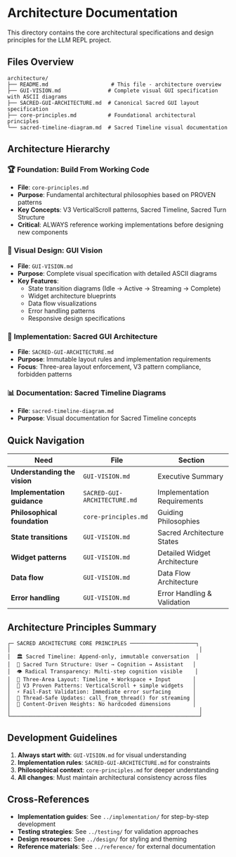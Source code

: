 # Architecture Documentation

This directory contains the core architectural specifications and design principles for the LLM REPL project.

## Files Overview

```
architecture/
├── README.md                    # This file - architecture overview
├── GUI-VISION.md               # Complete visual GUI specification with ASCII diagrams  
├── SACRED-GUI-ARCHITECTURE.md  # Canonical Sacred GUI layout specification
├── core-principles.md          # Foundational architectural principles
└── sacred-timeline-diagram.md  # Sacred Timeline visual documentation
```

## Architecture Hierarchy

### 🏆 **Foundation: Build From Working Code**
- **File**: `core-principles.md`
- **Purpose**: Fundamental architectural philosophies based on PROVEN patterns
- **Key Concepts**: V3 VerticalScroll patterns, Sacred Timeline, Sacred Turn Structure
- **Critical**: ALWAYS reference working implementations before designing new components

### 🎨 **Visual Design: GUI Vision**
- **File**: `GUI-VISION.md` 
- **Purpose**: Complete visual specification with detailed ASCII diagrams
- **Key Features**: 
  - State transition diagrams (Idle → Active → Streaming → Complete)
  - Widget architecture blueprints
  - Data flow visualizations
  - Error handling patterns
  - Responsive design specifications

### 📐 **Implementation: Sacred GUI Architecture**
- **File**: `SACRED-GUI-ARCHITECTURE.md`
- **Purpose**: Immutable layout rules and implementation requirements
- **Focus**: Three-area layout enforcement, V3 pattern compliance, forbidden patterns

### 📊 **Documentation: Sacred Timeline Diagrams**
- **File**: `sacred-timeline-diagram.md`
- **Purpose**: Visual documentation for Sacred Timeline concepts

## Quick Navigation

| Need | File | Section |
|------|------|---------|
| **Understanding the vision** | `GUI-VISION.md` | Executive Summary |
| **Implementation guidance** | `SACRED-GUI-ARCHITECTURE.md` | Implementation Requirements |
| **Philosophical foundation** | `core-principles.md` | Guiding Philosophies |
| **State transitions** | `GUI-VISION.md` | Sacred Architecture States |
| **Widget patterns** | `GUI-VISION.md` | Detailed Widget Architecture |
| **Data flow** | `GUI-VISION.md` | Data Flow Architecture |
| **Error handling** | `GUI-VISION.md` | Error Handling & Validation |

## Architecture Principles Summary

```
┌─ SACRED ARCHITECTURE CORE PRINCIPLES ─────────────────────┐
│                                                            │
│  🏛️ Sacred Timeline: Append-only, immutable conversation  │
│  🔄 Sacred Turn Structure: User → Cognition → Assistant   │
│  👁️ Radical Transparency: Multi-step cognition visible    │
│  📐 Three-Area Layout: Timeline + Workspace + Input       │
│  🔧 V3 Proven Patterns: VerticalScroll + simple widgets   │
│  ⚡ Fail-Fast Validation: Immediate error surfacing       │
│  🧵 Thread-Safe Updates: call_from_thread() for streaming │
│  📏 Content-Driven Heights: No hardcoded dimensions       │
│                                                            │
└────────────────────────────────────────────────────────────┘
```

## Development Guidelines

1. **Always start with**: `GUI-VISION.md` for visual understanding
2. **Implementation rules**: `SACRED-GUI-ARCHITECTURE.md` for constraints  
3. **Philosophical context**: `core-principles.md` for deeper understanding
4. **All changes**: Must maintain architectural consistency across files

## Cross-References

- **Implementation guides**: See `../implementation/` for step-by-step development
- **Testing strategies**: See `../testing/` for validation approaches
- **Design resources**: See `../design/` for styling and theming
- **Reference materials**: See `../reference/` for external documentation